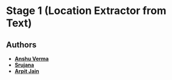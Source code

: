 # Stage 1 (Location Extractor from Text)

## Authors

* **[Anshu Verma](https://github.com/anshuv99)**
* **[Srujana](https://github.com/SrujanaN)**
* **[Arpit Jain](https://github.com/calvincodes)**